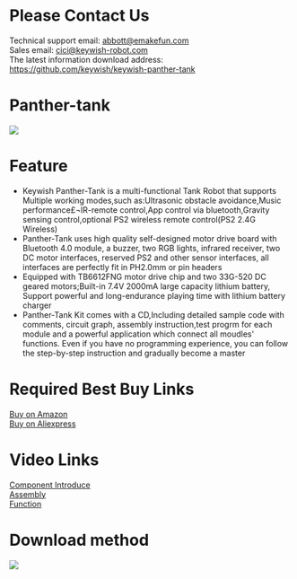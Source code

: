 # Please Contact Us

Technical support email: abbott@emakefun.com </br>
Sales email: cici@keywish-robot.com </br>
The latest information download address: https://github.com/keywish/keywish-panther-tank

# Panther-tank
![](https://github.com/keywish/keywish-panther-tank/blob/master/Panther-tank.jpg)

# Feature

* Keywish Panther-Tank is a multi-functional Tank Robot that supports Multiple working modes,such as:Ultrasonic obstacle avoidance,Music performance£¬IR-remote control,App control via bluetooth,Gravity sensing control,optional PS2 wireless remote control(PS2 2.4G Wireless) </br>
* Panther-Tank uses high quality self-designed motor drive board with Bluetooth 4.0 module, a buzzer, two RGB lights, infrared receiver, two DC motor interfaces, reserved PS2 and other sensor interfaces, all interfaces are perfectly fit in PH2.0mm or pin headers </br>
* Equipped with TB6612FNG motor drive chip and two 33G-520 DC geared motors;Built-in 7.4V 2000mA large capacity lithium battery, Support powerful and long-endurance playing time with lithium battery charger </br>
* Panther-Tank Kit comes with a CD,Including detailed sample code with comments, circuit graph, assembly instruction,test progrm for each module and a powerful application which connect all moudles' functions. Even if you have no programming experience, you can follow the step-by-step instruction and gradually become a master </br>

# Required Best Buy Links
[Buy on Amazon](https://www.amazon.com/Keywish-Panther-Tank-Ultrasonic-Bluetooth-Educational/dp/B07GBM6N4K/ref=lp_16058461011_1_11?srs=16058461011&ie=UTF8&qid=1535612545&sr=8-11) </br>
[Buy on Aliexpress]( https://www.aliexpress.com/store/product/Tank-Robot-for-Arduino-UNO-R3-Smart-Cars-Super-Starter-Kit-APP-RC-Gravity-Sensing-Remote/3269016_32919990916.html)

# Video Links
[Component Introduce](https://www.youtube.com/watch?v=nQKkJ7il_7U)</br>
[Assembly](https://www.youtube.com/watch?v=uKt7CwDJHMs)</br>
[Function](https://www.youtube.com/watch?v=HLLu401wWoE)</br>

# Download method
![](https://github.com/keywish/keywish-panther-tank/blob/master/Image.png)
